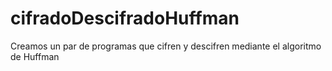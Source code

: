 # cifradoDescifradoHuffman
Creamos un par de programas que cifren y descifren mediante el algoritmo de Huffman

